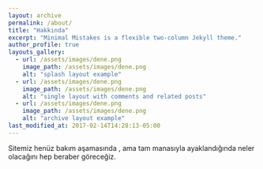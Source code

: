 ```yaml
---
layout: archive
permalink: /about/
title: "Hakkında"
excerpt: "Minimal Mistakes is a flexible two-column Jekyll theme."
author_profile: true
layouts_gallery:
  - url: /assets/images/dene.png
    image_path: /assets/images/dene.png
    alt: "splash layout example"
  - url: /assets/images/dene.png
    image_path: /assets/images/dene.png
    alt: "single layout with comments and related posts"
  - url: /assets/images/dene.png
    image_path: /assets/images/dene.png
    alt: "archive layout example"
last_modified_at: 2017-02-14T14:28:13-05:00
---
```


Sitemiz henüz bakım aşamasında , ama tam manasıyla ayaklandığında neler olacağını hep beraber göreceğiz.

